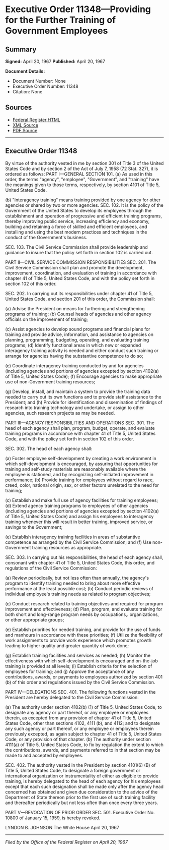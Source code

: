 # Executive Order 11348—Providing for the Further Training of Government Employees

## Summary

**Signed:** April 20, 1967
**Published:** April 20, 1967

**Document Details:**
- Document Number: None
- Executive Order Number: 11348
- Citation: None

## Sources
- [Federal Register HTML](https://www.presidency.ucsb.edu/documents/executive-order-11348-providing-for-the-further-training-government-employees)
- [XML Source](None)
- [PDF Source](None)

---

## Executive Order 11348

By virtue of the authority vested in me by section 301 of Title 3 of the United States Code and by section 2 of the Act of July 7, 1958 (72 Stat. 327), it is ordered as follows:
PART I—GENERAL
SECTION 101. (a) As used in this order, the terms "agency", "employee", "Government", and "training" have the meanings given to those terms, respectively, by section 4101 of Title 5, United States Code.

(b) "Interagency training" means training provided by one agency for other agencies or shared by two or more agencies.
SEC. 102. It is the policy of the Government of the United States to develop its employees through the establishment and operation of progressive and efficient training programs, thereby improving public service, increasing efficiency and economy, building and retaining a force of skilled and efficient employees, and installing and using the best modern practices and techniques in the conduct of the Government's business.

SEC. 103. The Civil Service Commission shall provide leadership and guidance to insure that the policy set forth in section 102 is carried out.

PART II—CIVIL SERVICE COMMISSION RESPONSIBILITIES
SEC. 201. The Civil Service Commission shall plan and promote the development, improvement, coordination, and evaluation of training in accordance with chapter 41 of Title 5, United States Code, and with the policy set forth in section 102 of this order.

SEC. 202. In carrying out its responsibilities under chapter 41 of Title 5, United States Code, and section 201 of this order, the Commission shall:

(a) Advise the President on means for furthering and strengthening programs of training;
(b) Counsel heads of agencies and other agency officials on the improvement of training;

(c) Assist agencies to develop sound programs and financial plans for training and provide advice, information, and assistance to agencies on planning, programming, budgeting, operating, and evaluating training programs;
(d) Identify functional areas in which new or expanded interagency training activity is needed and either conduct such training or arrange for agencies having the substantive competence to do so;

(e) Coordinate interagency training conducted by and for agencies (including agencies and portions of agencies excepted by section 4102(a) of Title 5, United States Code);
(f) Encourage agencies to make appropriate use of non-Government training resources;

(g) Develop, install, and maintain a system to provide the training data needed to carry out its own functions and to provide staff assistance to the President; and
(h) Provide for identification and dissemination of findings of research into training technology and undertake, or assign to other agencies, such research projects as may be needed.

PART III—AGENCY RESPONSIBILITIES AND OPERATIONS
SEC. 301. The head of each agency shall plan, program, budget, operate, and evaluate training programs in accordance with chapter 41 of Title 5, United States Code, and with the policy set forth in section 102 of this order.

SEC. 302. The head of each agency shall:

(a) Foster employee self-development by creating a work environment in which self-development is encouraged, by assuring that opportunities for training and self-study materials are reasonably available where the employee is stationed, and by recognizing self-initiated improvement in performance;
(b) Provide training for employees without regard to race, creed, color, national origin, sex, or other factors unrelated to the need for training;

(c) Establish and make full use of agency facilities for training employees;
(d) Extend agency training programs to employees of other agencies (including agencies and portions of agencies excepted by section 4102(a) of Title 5, United States Code) and assign his employees to interagency training whenever this will result in better training, improved service, or savings to the Government;

(e) Establish interagency training facilities in areas of substantive competence as arranged by the Civil Service Commission; and
(f) Use non-Government training resources as appropriate.

SEC. 303. In carrying out his responsibilities, the head of each agency shall, consonant with chapter 41 of Title 5, United States Code, this order, and regulations of the Civil Service Commission:

(a) Review periodically, but not less often than annually, the agency's program to identify training needed to bring about more effective performance at the least possible cost;
(b) Conduct periodic reviews of individual employee's training needs as related to program objectives;

(c) Conduct research related to training objectives and required for program improvement and effectiveness;
(d) Plan, program, and evaluate training for both short and long-range program needs by occupations,. organizations, or other appropriate groups;

(e) Establish priorities for needed training, and provide for the use of funds and manhours in accordance with these priorities;
(f) Utilize the flexibility of work assignments to provide work experience which promotes growth leading to higher quality and greater quantity of work done;

(g) Establish training facilities and services as needed;
(h) Monitor the effectiveness with which self-development is encouraged and on-the-job training is provided at all levels;
    (i) Establish criteria for the selection of employees for training; and
(j) Approve the acceptance of any contributions, awards, or payments to employees authorized by section 401 (b) of this order and regulations issued by the Civil Service Commission.

PART IV—DELEGATIONS
SEC. 401. The following functions vested in the President are hereby delegated to the Civil Service Commission:

(a) The authority under section 4102(b) (1) of Title 5, United States Code, to designate any agency or part thereof, or any employee or employees therein, as excepted from any provision of chapter 41 of Title 5, United States Code, other than sections 4102, 4111 (b), and 4112; and to designate any such agency or part thereof, or any employee or employees therein previously excepted, as again subject to chapter 41 of Title 5, United States Code, or any provision of that chapter.
(b) The authority under section 4111(a) of Title 5, United States Code, to fix by regulation the extent to which the contributions, awards, and payments referred to in that section may be made to and accepted by employees.

SEC. 402. The authority vested in the President by section 4101(6) (B) of Title 5, United States Code, to designate a foreign government or international organization or instrumentality of either as eligible to provide training, is hereby delegated to the head of each agency for his employees except that each such designation shall be made only after the agency head concerned has obtained and given due consideration to the advice of the Department of State thereon prior to the first use of such training facility and thereafter periodically but not less often than once every three years.

PART V—REVOCATION OF PRIOR ORDER
SEC. 501. Executive Order No. 10800 of January 15, 1959, is hereby revoked.

LYNDON B. JOHNSON
The White House
April 20, 1967

---

*Filed by the Office of the Federal Register on April 20, 1967*
